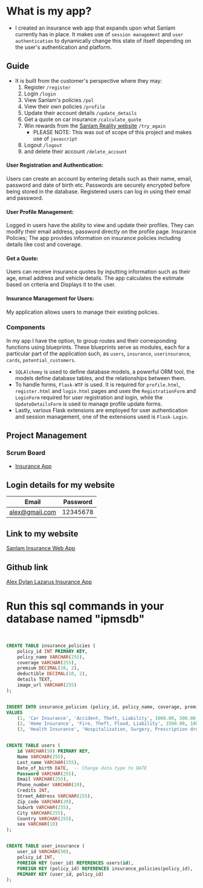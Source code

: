 # What is my app?
- I created an insurance web app that expands upon what Sanlam currently has in place. It makes use of `session management` and `user authentication` to dynamically change this state of itself depending on the user's authentication and platform. 

## Guide
- It is built from the customer's perspective where they may:
    1. Register `/register`
    2. Login `/login`
    3. View Sanlam's policies `/pol`
    4. View their own policies `/profile` 
    5. Update their account details `/update_details`  
    6. Get a quote on car insurance `/calculate_quote`
    7. Win rewards from the [Sanlam Reality website](https://www.sanlamreality.co.za/join/?gad_source=1&gclid=EAIaIQobChMInN2C07G1hQMV6URBAh2KLARpEAAYASAAEgJ-0fD_BwE&gclsrc=aw.ds) `/try_again`
        - PLEASE NOTE: This was out of scope of this project and makes use of `javascript`
    8. Logout `/logout`
    9. and delete their account `/delete_account`

#### User Registration and Authentication:
 Users can create an account by entering details such as their name, email, password and date of birth etc. Passwords are securely encrypted before being stored in the database. Registered users can log in using their email and password.

#### User Profile Management:
 Logged in users have the ability to view and update their profiles. They can modify their email address, password directly on the profile page.
 Insurance Policies; The app provides information on insurance policies including details like cost and coverage.

 #### Get a Quote: 
 Users can receive insurance quotes by inputting information such as their age, email address and vehicle details. The app calculates the estimate based on criteria and Displays it to the user.

#### Insurance Management for Users:
My application allows users to manage their existing policies. 

### Components
In my app I have the option, to group routes and their corresponding functions using blueprints. These blueprints serve as modules, each for a particular part of the application such, as `users`, `insurance`, `userinsurance`,  `cards`, `potential_customers`. 
- `SQLAlchemy` is used to define database models, a powerful ORM tool, the models define database tables, and the relationships between them. 
- To handle forms, `Flask-WTF` is used. It is required for `profile.html`, `register.html` and `login.html` pages and uses the `RegistrationForm` and `LoginForm` required for user registration and login, while the `UpdateDetailsForm` is used to manage profile update forms. 
- Lastly, various Flask extensions are employed for user authentication and session management, one of the extensions used is `Flask-Login`.



## Project Management
### Scrum Board
- [Insurance App](https://trello.com/b/DixVxiKd/insurance-application)

## Login details for my website
| Email         | Password   |
|---------------|------------|
| alex@gmail.com | 12345678   |


## Link to my website
[Sanlam Insurance Web App]()

## Github link
[Alex Dylan Lazarus Insurance App](https://github.com/AlexDylanLazarus/Insurance-app)


# Run this sql commands in your database named "ipmsdb"
```sql


CREATE TABLE insurance_policies (
    policy_id INT PRIMARY KEY,
    policy_name VARCHAR(255),
    coverage VARCHAR(255),
    premium DECIMAL(10, 2),
    deductible DECIMAL(10, 2),
    details TEXT,
    image_url VARCHAR(255)
);


INSERT INTO insurance_policies (policy_id, policy_name, coverage, premium, deductible, details, image_url) 
VALUES 
    (1, 'Car Insurance', 'Accident, Theft, Liability', 1000.00, 500.00, 'Sanlam offers comprehensive car insurance solutions tailored to meet the diverse needs of drivers. With a focus on providing peace of mind and financial security, Sanlam''s car insurance policies cover a wide range of risks, including accidents, theft, and liability. Whether you''re a new driver or a seasoned road veteran, Sanlam''s offerings are designed to protect both you and your vehicle from unforeseen circumstances on the road. With competitive premiums and flexible deductible options, Sanlam ensures that you''re adequately covered without breaking the bank. Additionally, their responsive customer service and efficient claims process strive to minimize the hassle and inconvenience often associated with car insurance claims, allowing you to get back on the road with confidence. Whether you''re commuting to work, embarking on a road trip, or simply running errands, Sanlam''s car insurance provides the security and support you need for a worry-free driving experience.', 'http://surl.li/rymyw'),
    (2, 'Home Insurance', 'Fire, Theft, Flood, Liability', 1500.00, 1000.00, 'Sanlam offers comprehensive house insurance solutions designed to safeguard your home and its contents against a variety of risks. Whether you own a house, apartment, or condominium, Sanlam''s house insurance policies provide protection for your property''s structure, as well as your personal belongings inside. With coverage for events such as fire, theft, natural disasters, and liability, Sanlam ensures that you''re prepared for unexpected incidents that could damage or jeopardize your home. Their flexible policies allow you to customize coverage based on your specific needs and budget, ensuring that you have the right level of protection without overpaying. Additionally, Sanlam''s experienced team of insurance professionals provides personalized assistance throughout the policy selection process, making it easy to understand your coverage options and choose the best policy for your home. With Sanlam''s house insurance, you can have peace of mind knowing that your most valuable asset is protected against life''s uncertainties.', 'http://surl.li/rymzi'),
    (3, 'Health Insurance', 'Hospitalization, Surgery, Prescription drugs', 2000.00, 750.00, 'Sanlam''s health insurance plans offer comprehensive coverage to protect you and your family''s well-being. With rising healthcare costs and unforeseen medical emergencies, having reliable health insurance is essential for peace of mind. Sanlam''s health insurance policies provide coverage for a wide range of medical expenses, including hospitalization, doctor visits, prescription medications, and diagnostic tests. Additionally, their plans often include benefits such as wellness programs, preventive care services, and access to a network of healthcare providers. Whether you''re looking for individual coverage or a family plan, Sanlam offers flexible options to suit your needs and budget. Their commitment to customer service means that you''ll receive personalized support every step of the way, from selecting the right plan to filing claims and accessing healthcare services. With Sanlam''s health insurance, you can focus on your health and well-being knowing that you''re protected financially against unexpected medical costs.', 'http://surl.li/rynac');


CREATE TABLE users (
    id VARCHAR(50) PRIMARY KEY,
    Name VARCHAR(255),
    Last_name VARCHAR(255),
    Date_of_birth DATE,  -- Change data type to DATE
    Password VARCHAR(255),
    Email VARCHAR(255),
    Phone_number VARCHAR(20),
    Credits INT,
    Street_Address VARCHAR(255),
    Zip_code VARCHAR(20),
    Suburb VARCHAR(255),
    City VARCHAR(255),
    Country VARCHAR(255),
    sex VARCHAR(10)
);


CREATE TABLE user_insurance (
    user_id VARCHAR(50),
    policy_id INT,
    FOREIGN KEY (user_id) REFERENCES users(id),
    FOREIGN KEY (policy_id) REFERENCES insurance_policies(policy_id),
    PRIMARY KEY (user_id, policy_id)
);


```